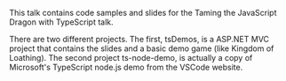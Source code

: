 This talk contains code samples and slides for the Taming the JavaScript Dragon with TypeScript talk. 

There are two different projects. The first, tsDemos, is a ASP.NET MVC project that contains the slides and a basic demo game (like Kingdom of Loathing). The second project ts-node-demo, is actually a copy of Microsoft's TypeScript node.js demo from the VSCode website.

